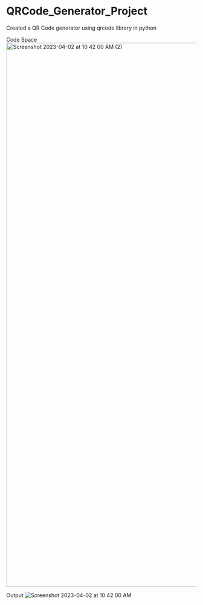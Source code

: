 # QRCode_Generator_Project
Created a QR Code generator using qrcode library in python

Code Space
<img width="1440" alt="Screenshot 2023-04-02 at 10 42 00 AM (2)" src="https://user-images.githubusercontent.com/102889190/229332764-25bcbe5b-1b01-4a59-a182-87c66eb68ed3.png">


Output
![Screenshot 2023-04-02 at 10 42 00 AM](https://user-images.githubusercontent.com/102889190/229332771-2ac204d2-bdd7-4567-be83-f8eb4811b692.png)
